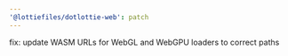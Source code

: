 ```yaml
---
'@lottiefiles/dotlottie-web': patch
---
```


fix: update WASM URLs for WebGL and WebGPU loaders to correct paths
